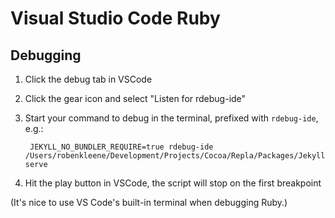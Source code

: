 # Visual Studio Code Ruby

## Debugging

1. Click the debug tab in VSCode
2. Click the gear icon and select "Listen for rdebug-ide"
3. Start your command to debug in the terminal, prefixed with `rdebug-ide`, e.g.:

        JEKYLL_NO_BUNDLER_REQUIRE=true rdebug-ide /Users/robenkleene/Development/Projects/Cocoa/Repla/Packages/Jekyll.replaplugin/Contents/Resources/bin/jekyll serve

4. Hit the play button in VSCode, the script will stop on the first breakpoint

(It's nice to use VS Code's built-in terminal when debugging Ruby.)